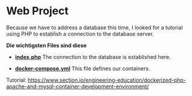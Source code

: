 # Web Project
Because we have to address a database this time, I looked for a tutorial using PHP to establish a connection to the database server.

**Die wichtigsten Files sind diese**

- **[index.php](../php\src\index.php)**
The connection to the database is established here.

- **[docker-compose.yml](/docker-compose.yml)**
This file defines our containers.


Tutorial: https://www.section.io/engineering-education/dockerized-php-apache-and-mysql-container-development-environment/